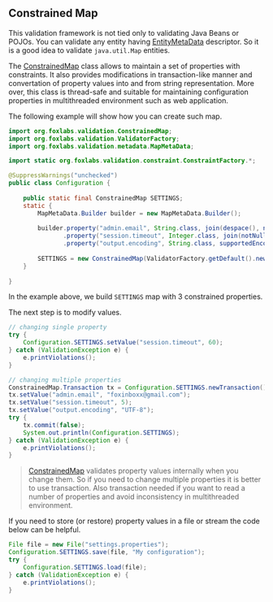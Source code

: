 ## Constrained Map

This validation framework is not tied only to validating Java Beans or POJOs. You can validate any
entity having [EntityMetaData](/foxlabs-validation/api/org/foxlabs/validation/metadata/EntityMetaData.html) descriptor.
So it is a good idea to validate `java.util.Map` entities.

The [ConstrainedMap](/foxlabs-validation/api/org/foxlabs/validation/ConstrainedMap.html) class allows to maintain
a set of properties with constraints. It also provides modifications in transaction-like manner
and convertation of property values into and from string representation. More over, this class
is thread-safe and suitable for maintaining configuration properties in multithreaded environment
such as web application.

The following example will show how you can create such map.

```java
import org.foxlabs.validation.ConstrainedMap;
import org.foxlabs.validation.ValidatorFactory;
import org.foxlabs.validation.metadata.MapMetaData;

import static org.foxlabs.validation.constraint.ConstraintFactory.*;

@SuppressWarnings("unchecked")
public class Configuration {
    
    public static final ConstrainedMap SETTINGS;
    static {
        MapMetaData.Builder builder = new MapMetaData.Builder();
        
        builder.property("admin.email", String.class, join(despace(), notBlank(), emailAddress()), "x@y.z")
               .property("session.timeout", Integer.class, join(notNull(), range(10, 1440)), 30)
               .property("output.encoding", String.class, supportedEncoding(), "ISO-8859-1");
        
        SETTINGS = new ConstrainedMap(ValidatorFactory.getDefault().newValidator(builder.build()));
    }
    
}
```

In the example above, we build `SETTINGS` map with 3 constrained properties.

The next step is to modify values.

```java
// changing single property
try {
    Configuration.SETTINGS.setValue("session.timeout", 60);
} catch (ValidationException e) {
    e.printViolations();
}

// changing multiple properties
ConstrainedMap.Transaction tx = Configuration.SETTINGS.newTransaction();
tx.setValue("admin.email", "foxinboxx@gmail.com");
tx.setValue("session.timeout", 5);
tx.setValue("output.encoding", "UTF-8");
try {
    tx.commit(false);
    System.out.println(Configuration.SETTINGS);
} catch (ValidationException e) {
    e.printViolations();
}
```

> [ConstrainedMap](/foxlabs-validation/api/org/foxlabs/validation/ConstrainedMap.html) validates
> property values internally when you change them. So if you need to change multiple properties
> it is better to use transaction. Also transaction needed if you want to read a number of properties
> and avoid inconsistency in multithreaded environment.

If you need to store (or restore) property values in a file or stream the code below can be helpful.

```java
File file = new File("settings.properties");
Configuration.SETTINGS.save(file, "My configuration");
try {
    Configuration.SETTINGS.load(file);
} catch (ValidationException e) {
    e.printViolations();
}
```
